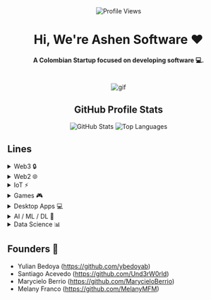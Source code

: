 <div align="center">
<img src="https://komarev.com/ghpvc/?username=ashensoftware&color=blueviolet" alt="Profile Views">
<h1 align="center">Hi, We're Ashen Software ❤️</h1>
<h4 align="center">A Colombian Startup focused on developing software 💻.</h4>
<img src="https://github.com/ashensoftware/ashensoftware/assets/173645339/2ff5bd31-328c-4b0a-ac29-4ce26445f81f" alt="gif" style="max-width: 400px; margin-top: 20px;">
</div>


<div align="center">
  <h2>GitHub Profile Stats</h2>
  <img src="https://github-readme-stats.vercel.app/api?username=ashensoftware&show_icons=true&theme=radical" alt="GitHub Stats">
  <img src="https://github-readme-stats.vercel.app/api/top-langs/?username=ashensoftware&layout=compact&theme=radical" alt="Top Languages">
</div>


## Lines

<details>
  <summary>Web3 🔒</summary>
  <ul>
    <li>Solidity</li>
    <li>Move</li>
    <li>Hardhat</li>
    <li>Remix IDE</li>
    <li>Other Networks</li>
  </ul>
</details>

<details>
  <summary>Web2 🌐</summary>
  <ul>
    <li>Backend
      <ul>
        <li>Web (Java and Spring, NodeJS)</li>
        <li>DB (MySQL)</li>
      </ul>
    </li>
    <li>Frontend
      <ul>
        <li>React</li>
        <li>HTML</li>
        <li>CSS</li>
        <li>JS</li>
        <li>TS</li>
        <li>NextJS</li>
      </ul>
    </li>
  </ul>
</details>

<details>
  <summary>IoT ⚡</summary>
  <ul>
    <li>Raspberry PI</li>
    <li>Arduino</li>
    <li>C</li>
    <li>C++</li>
  </ul>
</details>

<details>
  <summary>Games 🎮</summary>
  <ul>
    <li>Unreal Engine</li>
    <li>Godot</li>
  </ul>
</details>

<details>
  <summary>Desktop Apps 💻</summary>
  <ul>
    <li>Electron</li>
    <li>C++</li>
    <li>Java</li>
  </ul>
</details>

<details>
  <summary>AI / ML / DL 🤖</summary>
  <ul>
    <li>Python</li>
    <li>C++</li>
  </ul>
</details>

<details>
  <summary>Data Science 📊</summary>
  <ul>
    <li>Python</li>
    <li>R</li>
  </ul>
</details>

## Founders 👥
- Yulian Bedoya (https://github.com/ybedoyab)
- Santiago Acevedo (https://github.com/Und3rW0rld)
- Marycielo Berrio (https://github.com/MarycieloBerrio)
- Melany Franco (https://github.com/MelanyMFM)
